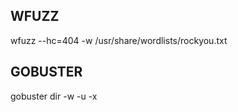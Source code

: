 ## WFUZZ

wfuzz --hc=404  -w /usr/share/wordlists/rockyou.txt <url>  

  
## GOBUSTER
  
gobuster dir -w <wordlist>  -u <url> -x <extension> 
